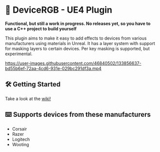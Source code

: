 # 🌈 DeviceRGB  - UE4 Plugin
**Functional, but still a work in progress. No releases yet, so you have to use a C++ project to build yourself**

This plugin aims to make it easy to add effects to devices from various manufacturers using materials in Unreal. It has a layer system with support for masking layers to certain devices. Per key masking is supported, but experimental.

https://user-images.githubusercontent.com/46840502/133856637-bd55b6ef-72aa-4cd6-931e-029bc291df3a.mp4

## 🛠️ Getting Started
Take a look at the [wiki!](https://github.com/pramberg/DeviceRGB/wiki)

## ⌨️ Supports devices from these manufacturers
* Corsair
* Razer
* Logitech
* Wooting
